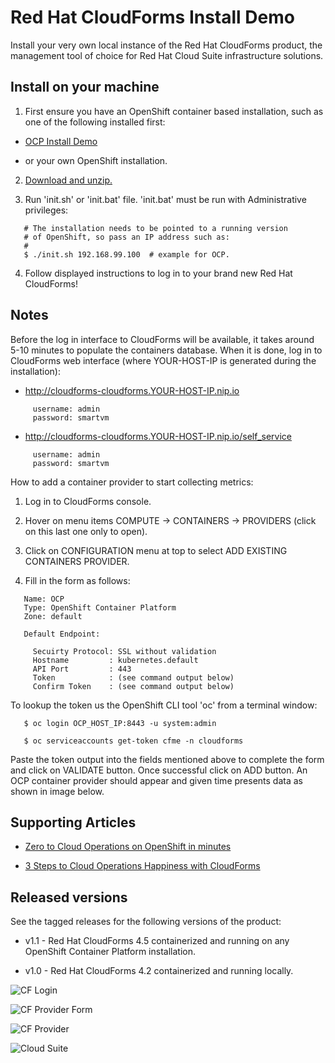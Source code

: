 Red Hat CloudForms Install Demo
===============================
Install your very own local instance of the Red Hat CloudForms product, the management tool of choice for Red Hat Cloud Suite infrastructure solutions. 


Install on your machine
-----------------------
1. First ensure you have an OpenShift container based installation, such as one of the following installed first:

  - [OCP Install Demo](https://github.com/redhatdemocentral/ocp-install-demo)

  - or your own OpenShift installation.

2. [Download and unzip.](https://github.com/redhatdemocentral/rhcs-cloudforms-demo/archive/master.zip)

3. Run 'init.sh' or 'init.bat' file. 'init.bat' must be run with Administrative privileges:
```
   # The installation needs to be pointed to a running version
   # of OpenShift, so pass an IP address such as:
   #
   $ ./init.sh 192.168.99.100  # example for OCP.
```

4. Follow displayed instructions to log in to your brand new Red Hat CloudForms!


Notes
-----
Before the log in interface to CloudForms will be available, it takes around 5-10 minutes to populate the containers database. When
it is done, log in to CloudForms web interface (where YOUR-HOST-IP is generated during the installation):

   - http://cloudforms-cloudforms.YOUR-HOST-IP.nip.io

```
     username: admin
     password: smartvm
```
   
   - http://cloudforms-cloudforms.YOUR-HOST-IP.nip.io/self_service

```
     username: admin
     password: smartvm
```

How to add a container provider to start collecting metrics:

1. Log in to CloudForms console.

2. Hover on menu items COMPUTE -> CONTAINERS -> PROVIDERS (click on this last one only to open).

3. Click on CONFIGURATION menu at top to select ADD EXISTING CONTAINERS PROVIDER.

4. Fill in the form as follows:

```
   Name: OCP
   Type: OpenShift Container Platform
   Zone: default

   Default Endpoint:

     Secuirty Protocol: SSL without validation
     Hostname         : kubernetes.default
     API Port         : 443
     Token            : (see command output below)
     Confirm Token    : (see command output below)
```

To lookup the token us the OpenShift CLI tool 'oc' from a terminal window:

``` 
   $ oc login OCP_HOST_IP:8443 -u system:admin

   $ oc serviceaccounts get-token cfme -n cloudforms
```

Paste the token output into the fields mentioned above to complete the form and click on VALIDATE button. Once successful click on
ADD button. An OCP container provider should appear and given time presents data as shown in image below.


Supporting Articles
-------------------
- [Zero to Cloud Operations on OpenShift in minutes](http://www.schabell.org/2017/09/zero-to-cloud-ops-on-openshift-in-minutes.html)

- [3 Steps to Cloud Operations Happiness with CloudForms](http://www.schabell.org/2017/01/3-steps-to-cloud-operations-happiness-with-cloudforms.html)


Released versions
-----------------
See the tagged releases for the following versions of the product:

- v1.1 - Red Hat CloudForms 4.5 containerized and running on any OpenShift Container Platform installation.

- v1.0 - Red Hat CloudForms 4.2 containerized and running locally.

![CF Login](https://github.com/redhatdemocentral/rhcs-cloudforms-demo/blob/master/docs/demo-images/cf-login.png?raw=true)

![CF Provider Form](https://github.com/redhatdemocentral/rhcs-cloudforms-demo/blob/master/docs/demo-images/cf-add-provider.png?raw=true)

![CF Provider](https://github.com/redhatdemocentral/rhcs-cloudforms-demo/blob/master/docs/demo-images/cf-container-provider.png?raw=true)

![Cloud Suite](https://github.com/redhatdemocentral/rhcs-cloudforms-demo/blob/master/docs/demo-images/rhcs-arch.png?raw=true)

